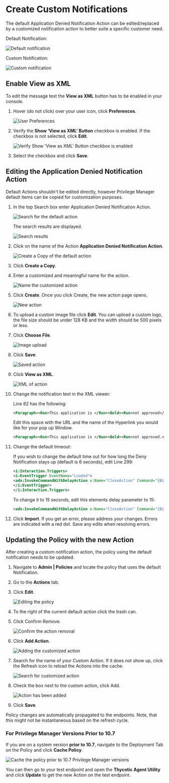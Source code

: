 [title]: # (Create Custom Notifications)
[tags]: # (action customization)
[priority]: # (5501)
# Create Custom Notifications

The default Application Denied Notification Action can be edited/replaced by a customized notification action to better suite a specific customer need.

Default Notification:

![Default notification](images/deny/default.png)

Custom Notification:

![Custom notification](images/deny/custom.png)

## Enable View as XML

To edit the message text the __View as XML__ button has to be enabled in your console. 

1. Hover (do not click) over your user icon, click __Preferences__.

   ![User Preferences](images/deny/enable-1.png)
1. Verify the __Show ‘View as XML’ Button__ checkbox is enabled. If the checkbox is not selected, click __Edit__.

   ![Verify Show 'View as XML' Button checkbox is enabled](images/deny/enable-2.png)
1. Select the checkbox and click __Save__.

## Editing the Application Denied Notification Action

Default Actions shouldn't be edited directly, however Privilege Manager default items can be copied for customization purposes.

1. In the top Search box enter Application Denied Notification Action.

   ![Search for the default action](images/deny/edit-action-1.png)

   The search results are displayed.

   ![Search results](images/deny/edit-action-2.png)
1. Click on the name of the Action __Application Denied Notification Action__.

   ![Create a Copy of the default action](images/deny/edit-action-3.png)
1. Click __Create a Copy__.
1. Enter a customized and meaningful name for the action.

   ![Name the customized action](images/deny/edit-action-4.png)
1. Click __Create__. Once you click Create, the new action page opens.

   ![New action](images/deny/edit-action-5.png)
1. To upload a custom image file click __Edit__. You can upload a custom logo, the file size should be under 128 KB and the width should be 500 pixels or less.
1. Click __Choose File__.

   ![Image upload](images/deny/edit-action-7.png)
1. Click __Save__.

   ![Saved action](images/deny/edit-action-8.png)
1. Click __View as XML__.

   ![XML of action](images/deny/edit-action-9.png)
1. Change the notification text in the XML viewer:

   Line 82 has the following:

   ```xml
   <Paragraph><Run>This application is </Run><Bold><Run>not approved</Run></Bold><Run> according to </Run><Hyperlink TargetName="_blank" NavigateUri="http://www.example.com/policy"><Run>corporate policy</Run></Hyperlink><Run>.</Run></Paragraph>
   ```

   Edit this space with the URL and the name of the Hyperlink you would like for your pop up Window.

   ```xml
   <Paragraph><Run>This application is </Run><Bold><Run>not approved.</Run></Bold><Run> please click here, </Run><Hyperlink TargetName="_blank" NavigateUri="http://www.thycotic.com/helpdesk"><Run>to request its approval</Run></Hyperlink><Run>.</Run></Paragraph>
   ```
1. Change the default timeout:

   If you wish to change the default time out for how long the Deny Notification stays up (default is 6 seconds), edit Line 299:

   ```xml
   <i:Interaction.Triggers>
   <i:EventTrigger EventName="Loaded">
   <adx:InvokeCommandWithDelayAction x:Name="CloseAction" Command="{BindingCloseCommand}" Delay="00:00:06" />
   </i:EventTrigger>
   </i:Interaction.Triggers>
   ```

   To change it to 15 seconds, edit this elements delay parameter to 15:

   ```xml
   <adx:InvokeCommandWithDelayAction x:Name="CloseAction" Command="{BindingCloseCommand}" Delay="00:00:15" />
   ```
1. Click __Import__. If you get an error, please address your changes. Errors are indicated with a red dot. Save any edits when resolving errors.

## Updating the Policy with the new Action

After creating a custom notification action, the policy using the default notification needs to be updated.

1. Navigate to __Admin | Policies__ and locate the policy that uses the default Notification.
1. Go to the __Actions__ tab.
1. Click __Edit__.

   ![Editing the policy](images/deny/update-policy-1.png)
1. To the right of the current default action click the trash can.
1. Click Confirm Remove.

   ![Confirm the action removal](images/deny/update-policy-2.png)
1. Click __Add Action__.

   ![Adding the customized action](images/deny/update-policy-3.png)
1. Search for the name of your Custom Action. If it does not show up, click the Refresh icon to reload the Actions into the cache.

   ![Search for customized action](images/deny/update-policy-4.png)
1. Check the box next to the custom action, click Add.

   ![Action has been added](images/deny/update-policy-5.png)
1. Click __Save__.

Policy changes are automatically propagated to the endpoints. Note, that this might not be instantaneous based on the refresh cycle.

### For Privilege Manager Versions Prior to 10.7

If you are on a system version __prior to 10.7__, navigate to the Deployment Tab on the Policy and click __Cache Policy__.

   ![Cache the policy prior to 10.7 Privilege Manager versions](images/deny/prior-10.7.png)

You can then go to your test endpoint and open the __Thycotic Agent Utility__ and click __Update__ to get the new Action on the test endpoint.
